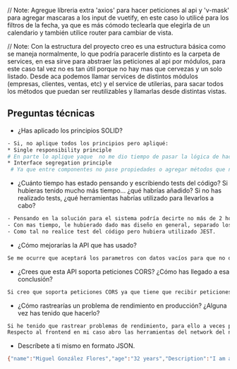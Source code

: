 // Note: Agregue líbreria extra 'axios' para hacer peticiones al api y 'v-mask' para agregar mascaras a los input de vuetify, en este caso lo utilicé para los filtros de la fecha, ya que es más cómodo teclearla que elegirla de un calendario y también utilice router para cambiar de vista.

// Note: Con la estructura del proyecto creo es una estructura básica como se maneja normalmente, lo que podría paracerle distinto es la carpeta de services, en esa sirve para abstraer las peticiones al api por módulos, para este caso tal vez no es tan útil porque no hay mas que cervezas y un solo listado. Desde aca podemos llamar services de distintos módulos (empresas, clientes, ventas, etc) y el service de utilerias, para sacar todos los métodos que puedan ser reutilizables y llamarlas desde distintas vistas.


## Preguntas técnicas
- ¿Has aplicado los principios SOLID?
```sh
- Si, no aplique todos los principios pero apliqué:
* Single responsibility principle 
# En parte lo aplique yaque  no me dio tiempo de pasar la lógica de hacer la petición del listado de cervezas (Beers) a su componente que lo debería hacer (BeersList) y pasar lo que tuviera que ver con los filtros a un nuevo componente.
* Interface segregation principle
 # Ya que entre componentes no pase propiedades o agregar métodos que no utilizaran.
```
- ¿Cuánto tiempo has estado pensando y escribiendo tests del código? Si
hubieras tenido mucho más tiempo... ¿qué habrías añadido? Si no has
realizado tests, ¿qué herramientas habrías utilizado para llevarlos a cabo?
```sh
- Pensando en la solución para el sistema podría decirte no más de 2 horas
- Con mas tiempo, le hubierado dado mas diseño en general, separado los filtros de las cervezas en otro componente, también agregar validaciones para que no introduzcan fechas incorrectas como 24/2055 (MM/YYYY).
- Como tal no realice test del código pero hubiera utilizado JEST.
```
- ¿Cómo mejorarías la API que has usado?
```sh
Se me ocurre que aceptará los parametros con datos vacíos para que no ocurriera el error 400 y si se quiere que sea más seguro por alguna razón enviar algún dato como un Apikey, token,etc.
```
- ¿Crees que esta API soporta peticiones CORS? ¿Cómo has llegado a esa
conclusión?
```sh
Si creo que soporta peticiones CORS ya que tiene que recibir peticiones de distintos dominios, lugares.
```
- ¿Cómo rastrearías un problema de rendimiento en producción? ¿Alguna
vez has tenido que hacerlo?
```sh
Si he tenido que rastrear problemas de rendimiento, para ello a veces puede ser el query hay que analizarlo y ver si se puede optimizar esto es por parte del backend, de igual manera puedes contar el tiempo con los logs que pongas en los lugares donde podría afectar el rendimiento.
Respecto al frontend en mi caso abro las herramientas del network del navegador y veo las peticiones que se están realizando, te puedes dar cuenta si hay peticiones de más/dublicadas o el tiempo en recibir la respuesta esta tardando, de igual manera si abres la consola a veces puedes encontrar errores. También cuando son módulos pesados o con mucha información, hay que agregar gran cantidad de información y ver como se comporta el front para optimizarlo si es necesario.
```
- Descríbete a ti mismo en formato JSON.
```sh
{"name":"Miguel González Flores","age":"32 years","Description":"I am a person who does not give up easily to come up with a solution.","hobbies":"play basketball, watch movies","favorite_food":"pizza, memelas","pets":[{"name":"Gyda","age":"2 years"},{"name":"Freydis","age":"5 months"}]}
```